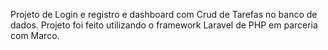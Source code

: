 Projeto de Login e registro e dashboard com Crud de Tarefas no banco de dados. Projeto foi feito utilizando o framework Laravel de PHP em parceria com Marco.
